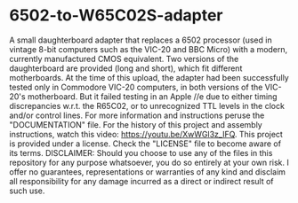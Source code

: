# 6502-to-W65C02S-adapter
A small daughterboard adapter that replaces a 6502 processor (used in vintage 8-bit computers such as the VIC-20 and BBC Micro) with a modern, currently manufactured CMOS equivalent. Two versions of the daughterboard are provided (long and short), which fit different motherboards. At the time of this upload, the adapter had been successfully tested only in Commodore VIC-20 computers, in both versions of the VIC-20's motherboard. But it failed testing in an Apple //e due to either timing discrepancies w.r.t. the
R65C02, or to unrecognized TTL levels in the clock and/or control lines. For more information and instructions peruse the "DOCUMENTATION" file. For the history of this project and assembly instructions, watch this video: https://youtu.be/XwWGl3z_IFQ. This project is provided under a license. Check the "LICENSE" file to become aware of its terms. DISCLAIMER: Should you choose to use any of the files in this repository for any purpose whatsoever, you do so entirely at your own risk. I offer no guarantees, representations or warranties of any kind and disclaim all responsibility for any damage incurred as a direct or indirect result of such use.
